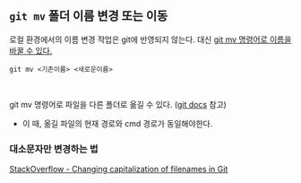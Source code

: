 ## `git mv` 폴더 이름 변경 또는 이동

로컬 환경에서의 이름 변경 작업은 git에 반영되지 않는다.
대신 [git mv 명령어로 이름을 바꿀 수 있다.](https://docs.github.com/en/repositories/working-with-files/managing-files/renaming-a-file#renaming-a-file-using-the-command-line)

```
git mv <기존이름> <새로운이름>
```

<br>

git mv 명령어로 파일을 다른 폴더로 옮길 수 있다. ([git docs](https://git-scm.com/docs/git-mv#:~:text=In%20the%20second%20form%2C%20the%20last%20argument%20has%20to%20be%20an%20existing%20directory%3B%20the%20given%20sources%20will%20be%20moved%20into%20this%20directory.) 참고)

- 이 때, 옮길 파일의 현재 경로와 cmd 경로가 동일해야한다.

### 대소문자만 변경하는 법

[StackOverflow - Changing capitalization of filenames in Git](https://stackoverflow.com/questions/10523849/changing-capitalization-of-filenames-in-git)
